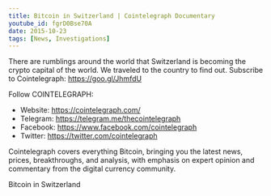 ```yaml
---
title: Bitcoin in Switzerland | Cointelegraph Documentary
youtube_id: fgrD0Bse70A
date: 2015-10-23
tags: [News, Investigations]
---
```


There are rumblings around the world that Switzerland is becoming the crypto capital of the world. We traveled to the country to find out.
Subscribe to Cointelegraph: <https://goo.gl/JhmfdU>

Follow COINTELEGRAPH:

- Website: <https://cointelegraph.com/> 
- Telegram: <https://telegram.me/thecointelegraph> 
- Facebook: <https://www.facebook.com/cointelegraph> 
- Twitter: <https://twitter.com/cointelegraph>

Cointelegraph covers everything Bitcoin, bringing you the latest news, prices, breakthroughs, and analysis, with emphasis on expert opinion and commentary from the digital currency community.

Bitcoin in Switzerland
